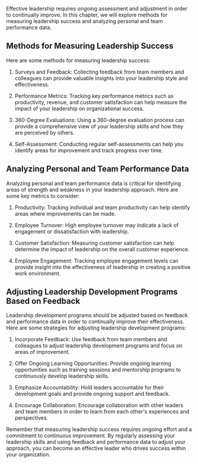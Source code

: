 
Effective leadership requires ongoing assessment and adjustment in order to continually improve. In this chapter, we will explore methods for measuring leadership success and analyzing personal and team performance data.

Methods for Measuring Leadership Success
----------------------------------------

Here are some methods for measuring leadership success:

1. Surveys and Feedback: Collecting feedback from team members and colleagues can provide valuable insights into your leadership style and effectiveness.

2. Performance Metrics: Tracking key performance metrics such as productivity, revenue, and customer satisfaction can help measure the impact of your leadership on organizational success.

3. 360-Degree Evaluations: Using a 360-degree evaluation process can provide a comprehensive view of your leadership skills and how they are perceived by others.

4. Self-Assessment: Conducting regular self-assessments can help you identify areas for improvement and track progress over time.

Analyzing Personal and Team Performance Data
--------------------------------------------

Analyzing personal and team performance data is critical for identifying areas of strength and weakness in your leadership approach. Here are some key metrics to consider:

1. Productivity: Tracking individual and team productivity can help identify areas where improvements can be made.

2. Employee Turnover: High employee turnover may indicate a lack of engagement or dissatisfaction with leadership.

3. Customer Satisfaction: Measuring customer satisfaction can help determine the impact of leadership on the overall customer experience.

4. Employee Engagement: Tracking employee engagement levels can provide insight into the effectiveness of leadership in creating a positive work environment.

Adjusting Leadership Development Programs Based on Feedback
-----------------------------------------------------------

Leadership development programs should be adjusted based on feedback and performance data in order to continually improve their effectiveness. Here are some strategies for adjusting leadership development programs:

1. Incorporate Feedback: Use feedback from team members and colleagues to adjust leadership development programs and focus on areas of improvement.

2. Offer Ongoing Learning Opportunities: Provide ongoing learning opportunities such as training sessions and mentorship programs to continuously develop leadership skills.

3. Emphasize Accountability: Hold leaders accountable for their development goals and provide ongoing support and feedback.

4. Encourage Collaboration: Encourage collaboration with other leaders and team members in order to learn from each other's experiences and perspectives.

Remember that measuring leadership success requires ongoing effort and a commitment to continuous improvement. By regularly assessing your leadership skills and using feedback and performance data to adjust your approach, you can become an effective leader who drives success within your organization.
